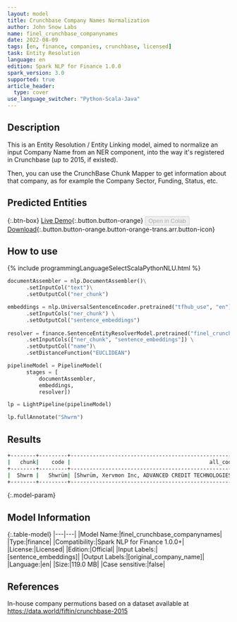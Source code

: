 ```yaml
---
layout: model
title: Crunchbase Company Names Normalization
author: John Snow Labs
name: finel_crunchbase_companynames
date: 2022-08-09
tags: [en, finance, companies, crunchbase, licensed]
task: Entity Resolution
language: en
edition: Spark NLP for Finance 1.0.0
spark_version: 3.0
supported: true
article_header:
  type: cover
use_language_switcher: "Python-Scala-Java"
---
```


## Description

This is an Entity Resolution / Entity Linking model, aimed to normalize an input Company Name from an NER component, into the way it's registered in Crunchbase (up to 2015, if existed).

Then, you can use the CrunchBase Chunk Mapper to get information about that company, as for example the Company Sector, Funding, Status, etc.

## Predicted Entities



{:.btn-box}
[Live Demo](https://demo.johnsnowlabs.com/finance/ER_EDGAR_CRUNCHBASE/){:.button.button-orange}
<button class="button button-orange" disabled>Open in Colab</button>
[Download](https://s3.amazonaws.com/auxdata.johnsnowlabs.com/finance/models/finel_crunchbase_companynames_en_1.0.0_3.2_1660041398986.zip){:.button.button-orange.button-orange-trans.arr.button-icon}

## How to use



<div class="tabs-box" markdown="1">
{% include programmingLanguageSelectScalaPythonNLU.html %}

```python
documentAssembler = nlp.DocumentAssembler()\
      .setInputCol("text")\
      .setOutputCol("ner_chunk")

embeddings = nlp.UniversalSentenceEncoder.pretrained("tfhub_use", "en") \
      .setInputCols("ner_chunk") \
      .setOutputCol("sentence_embeddings")
    
resolver = finance.SentenceEntityResolverModel.pretrained("finel_crunchbase_companynames", "en", "finance/models") \
      .setInputCols(["ner_chunk", "sentence_embeddings"]) \
      .setOutputCol("name")\
      .setDistanceFunction("EUCLIDEAN")

pipelineModel = PipelineModel(
      stages = [
          documentAssembler,
          embeddings,
          resolver])

lp = LightPipeline(pipelineModel)

lp.fullAnnotate("Shwrm")

```

</div>

## Results

```bash
+--------+---------+-----------------------------------------------------+----------------------------------------------------+----------------------------+
|   chunk|    code |                                            all_codes|                                        resolutions |               all_distances|
+--------+---------+----------------------------------------------------------------------------------------------------------+----------------------------+
|  Shwrm |   Shwrüm| [Shwrüm, Xervmon Inc, ADVANCED CREDIT TECHNOLOGIES] |[Shwrüm, Xervmon Inc, ADVANCED CREDIT TECHNOLOGIES] |  [0.0000, 0.0436, 0.0448,] |
+--------+---------+-----------------------------------------------------+----------------------------------------------------+----------------------------+
```

{:.model-param}
## Model Information

{:.table-model}
|---|---|
|Model Name:|finel_crunchbase_companynames|
|Type:|finance|
|Compatibility:|Spark NLP for Finance 1.0.0+|
|License:|Licensed|
|Edition:|Official|
|Input Labels:|[sentence_embeddings]|
|Output Labels:|[original_company_name]|
|Language:|en|
|Size:|119.0 MB|
|Case sensitive:|false|

## References

In-house company permutions based on a dataset available at https://data.world/fiftin/crunchbase-2015
